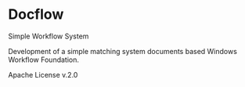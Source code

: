 Docflow
=======

Simple Workflow System

Development of a simple matching system documents based Windows Workflow Foundation.

Apache License v.2.0
